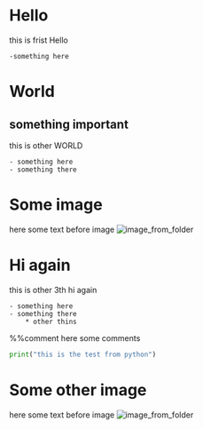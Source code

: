 # Hello

this is frist Hello

    -something here

# World

## something important

this is other WORLD

    - something here
    - something there

# Some image

here some text before image
![image_from_folder](/Users/jmontana/.config/nvim/plugins/presentations/testing.png)

# Hi again

this is other 3th hi again

<!-- stop -->

    - something here
    - something there
        * other thins

%%comment here some comments

```python
print("this is the test from python")
```

# Some other image

here some text before image
![image_from_folder](/Users/jmontana/.config/nvim/plugins/presentations/testing.png)
